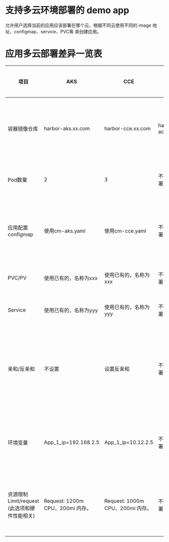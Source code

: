 # 支持多云环境部署的 demo app

允许用户选择当前的应用应该部署在哪个云，根据不同云使用不同的 image 地址、configmap、service、PVC等 来创建应用。



# 应用多云部署差异一览表

| 项目                                            | AKS                              | CCE                              | ACE               | 对应Charts表单设计                                          |
| ----------------------------------------------- | -------------------------------- | -------------------------------- | ----------------- | ----------------------------------------------------------- |
| 容器镜像仓库                                    | harbor-aks.xx.com                | harbor-cce.xx.com                | harbor-ace.xx.com | 自动根据选择的云使用不同镜像仓库，表单不暴露                |
| Pod数量                                         | 2                                | 3                                | 不在此云部署      | 在表单中暴露，并指定默认值                                  |
| 应用配置configmap                               | 使用cm-aks.yaml                  | 使用cm-cce.yaml                  | 不在此云部署      | 自动根据选择的云使用不同镜像仓库，表单不暴露                |
| PVC/PV                                          | 使用已有的，名称为xxx            | 使用已有的，名称为xxx            | 不在此云部署      | 不进行配置，只调用已有的                                    |
| Service                                         | 使用已有的，名称为yyy            | 使用已有的，名称为yyy            | 不在此云部署      | 不进行配置，只调用已有的                                    |
| 亲和/反亲和                                     | 不设置                           | 设置反亲和                       | 不在此云部署      | 自动根据选择的云使用确定是否设置亲和/反亲和策略，表单不暴露 |
| 环境变量                                        | App_1_ip=192.168.2.5             | App_1_ip=10.12.2.5               | 不在此云部署      | 自动根据选择的云使用不同镜像仓库，表单不暴露                |
| 资源限制  Limit/request  (此选项和硬件性能相关) | Request: 1200m CPU，200mi 内存。 | Request: 1000m CPU，200mi 内存。 | 不在此云部署      | 自动根据选择的云使用不同镜像仓库，表单不暴露                |

